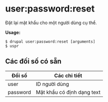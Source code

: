 # user:password:reset
Đặt lại mật khẩu cho một người dùng cụ thể.

**Usage:**
```
$ drupal user:password:reset [arguments] 
$ uspr  
```

## Các đối số có sẵn
Đối số | Các chi tiết
---------|-------------
user | ID người dùng
password | Mật khẩu có định dạng text
